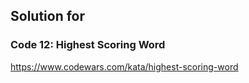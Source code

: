 ## Solution for []()

### Code 12: Highest Scoring Word

https://www.codewars.com/kata/highest-scoring-word